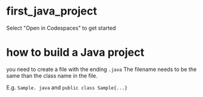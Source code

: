 # first_java_project

Select "Open in Codespaces" to get started

# how to build a Java project

you need to create a file with the ending `.java` The filename needs to be the same than the class name in the file.

E.g. `Sample. java` and `public class Sample{...}`